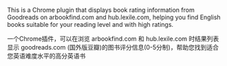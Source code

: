 This is a Chrome plugin that displays book rating information from Goodreads on arbookfind.com and hub.lexile.com, helping you find English books suitable for your reading level and with high ratings.

一个Chrome插件，可以在浏览 arbookfind.com 和 hub.lexile.com 时结果列表显示 goodreads.com (国外版豆瓣)的图书评分信息(0-5分制)，帮助您找到适合您英语难度水平的高分英语书